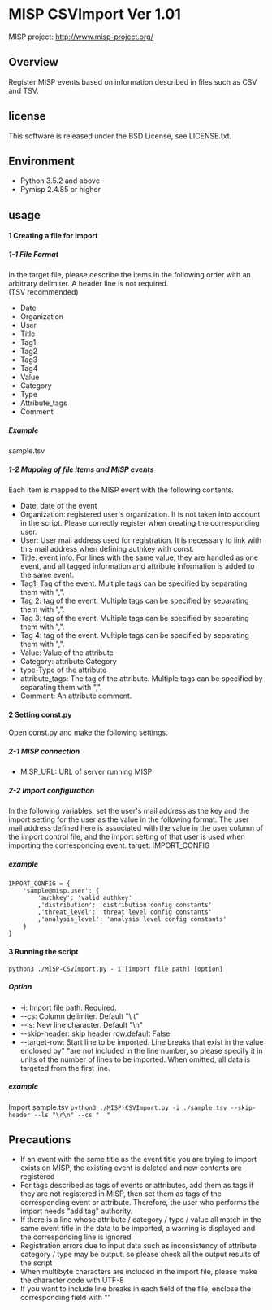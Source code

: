 # MISP CSVImport Ver 1.01

MISP project: <http://www.misp-project.org/>

## Overview

Register MISP events based on information described in files such as CSV and TSV.  

## license

This software is released under the BSD License, see LICENSE.txt.

## Environment

* Python 3.5.2 and above  
* Pymisp 2.4.85 or higher  

## usage

#### 1 Creating a file for import

##### 1-1 File Format

In the target file, please describe the items in the following order with an arbitrary delimiter. A header line is not required.  
(TSV recommended)  

* Date  
* Organization  
* User  
* Title  
* Tag1  
* Tag2  
* Tag3  
* Tag4  
* Value  
* Category  
* Type  
* Attribute_tags  
* Comment  

##### Example

sample.tsv

##### 1-2 Mapping of file items and MISP events

Each item is mapped to the MISP event with the following contents.  

* Date: date of the event  
* Organization: registered user's organization. It is not taken into account in the script. Please correctly register when creating the corresponding user.  
* User: User mail address used for registration. It is necessary to link with this mail address when defining authkey with const.  
* Title: event info. For lines with the same value, they are handled as one event, and all tagged information and attribute information is added to the same event.  
* Tag1: Tag of the event. Multiple tags can be specified by separating them with ",".  
* Tag 2: tag of the event. Multiple tags can be specified by separating them with ",".  
* Tag 3: tag of the event. Multiple tags can be specified by separating them with ",".  
* Tag 4: tag of the event. Multiple tags can be specified by separating them with ",".  
* Value: Value of the attribute  
* Category: attribute Category  
* type-Type of the attribute  
* attribute_tags: The tag of the attribute. Multiple tags can be specified by separating them with ",".  
* Comment: An attribute comment.  

#### 2 Setting const.py

Open const.py and make the following settings.  

##### 2-1 MISP connection

* MISP_URL: URL of server running MISP  

##### 2-2 Import configuration

In the following variables, set the user's mail address as the key and the import setting for the user as the value in the following format.
The user mail address defined here is associated with the value in the user column of the import control file, and the import setting of that user is used when importing the corresponding event.
target: IMPORT_CONFIG

##### example

    IMPORT_CONFIG = {
    	'sample@misp.user': {
    		'authkey': 'valid authkey'
    		,'distribution': 'distribution config constants'
    		,'threat_level': 'threat level config constants'
    		,'analysis_level': 'analysis level config constants'
    	}
    }

#### 3 Running the script

` python3 ./MISP-CSVImport.py - i [import file path] [option] `

##### Option

* -i: Import file path. Required.  
* --cs: Column delimiter. Default "\ t"  
* --ls: New line character. Default "\n"  
* --skip-header: skip header row.default False  
* --target-row: Start line to be imported. Line breaks that exist in the value enclosed by" "are not included in the line number, so please specify it in units of the number of lines to be imported. When omitted, all data is targeted from the first line.  

##### example

Import sample.tsv
` python3 ./MISP-CSVImport.py -i ./sample.tsv --skip-header --ls "\r\n" --cs "	" `

## Precautions

* If an event with the same title as the event title you are trying to import exists on MISP, the existing event is deleted and new contents are registered  
* For tags described as tags of events or attributes, add them as tags if they are not registered in MISP, then set them as tags of the corresponding event or attribute. Therefore, the user who performs the import needs "add tag" authority.  
* If there is a line whose attribute / category / type / value all match in the same event title in the data to be imported, a warning is displayed and the corresponding line is ignored  
* Registration errors due to input data such as inconsistency of attribute category / type may be output, so please check all the output results of the script  
* When multibyte characters are included in the import file, please make the character code with UTF-8  
* If you want to include line breaks in each field of the file, enclose the corresponding field with ""  
